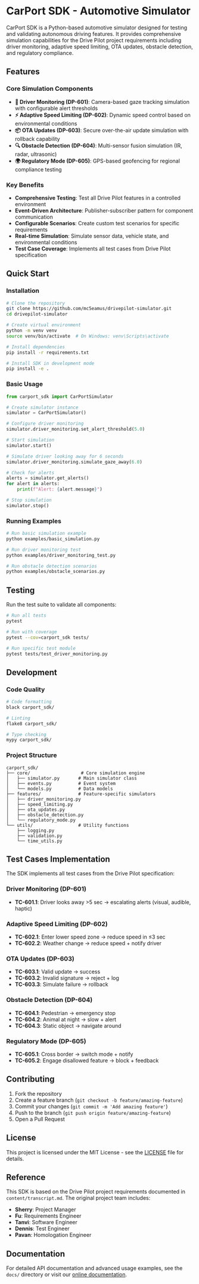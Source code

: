 # CarPort SDK - Automotive Simulator

CarPort SDK is a Python-based automotive simulator designed for testing and validating autonomous driving features. It provides comprehensive simulation capabilities for the Drive Pilot project requirements including driver monitoring, adaptive speed limiting, OTA updates, obstacle detection, and regulatory compliance.

## Features

### Core Simulation Components

- **🚗 Driver Monitoring (DP-601)**: Camera-based gaze tracking simulation with configurable alert thresholds
- **⚡ Adaptive Speed Limiting (DP-602)**: Dynamic speed control based on environmental conditions 
- **📦 OTA Updates (DP-603)**: Secure over-the-air update simulation with rollback capability
- **🔍 Obstacle Detection (DP-604)**: Multi-sensor fusion simulation (IR, radar, ultrasonic)
- **🌍 Regulatory Mode (DP-605)**: GPS-based geofencing for regional compliance testing

### Key Benefits

- **Comprehensive Testing**: Test all Drive Pilot features in a controlled environment
- **Event-Driven Architecture**: Publisher-subscriber pattern for component communication
- **Configurable Scenarios**: Create custom test scenarios for specific requirements
- **Real-time Simulation**: Simulate sensor data, vehicle state, and environmental conditions
- **Test Case Coverage**: Implements all test cases from Drive Pilot specification

## Quick Start

### Installation

```bash
# Clone the repository
git clone https://github.com/mc5eamus/drivepilot-simulator.git
cd drivepilot-simulator

# Create virtual environment
python -m venv venv
source venv/bin/activate  # On Windows: venv\Scripts\activate

# Install dependencies
pip install -r requirements.txt

# Install SDK in development mode
pip install -e .
```

### Basic Usage

```python
from carport_sdk import CarPortSimulator

# Create simulator instance
simulator = CarPortSimulator()

# Configure driver monitoring
simulator.driver_monitoring.set_alert_threshold(5.0)

# Start simulation
simulator.start()

# Simulate driver looking away for 6 seconds
simulator.driver_monitoring.simulate_gaze_away(6.0)

# Check for alerts
alerts = simulator.get_alerts()
for alert in alerts:
    print(f"Alert: {alert.message}")

# Stop simulation
simulator.stop()
```

### Running Examples

```bash
# Run basic simulation example
python examples/basic_simulation.py

# Run driver monitoring test
python examples/driver_monitoring_test.py

# Run obstacle detection scenarios
python examples/obstacle_scenarios.py
```

## Testing

Run the test suite to validate all components:

```bash
# Run all tests
pytest

# Run with coverage
pytest --cov=carport_sdk tests/

# Run specific test module
pytest tests/test_driver_monitoring.py
```

## Development

### Code Quality

```bash
# Code formatting
black carport_sdk/

# Linting
flake8 carport_sdk/

# Type checking
mypy carport_sdk/
```

### Project Structure

```
carport_sdk/
├── core/                   # Core simulation engine
│   ├── simulator.py       # Main simulator class
│   ├── events.py          # Event system
│   └── models.py          # Data models
├── features/              # Feature-specific simulators
│   ├── driver_monitoring.py
│   ├── speed_limiting.py
│   ├── ota_updates.py
│   ├── obstacle_detection.py
│   └── regulatory_mode.py
└── utils/                 # Utility functions
    ├── logging.py
    ├── validation.py
    └── time_utils.py
```

## Test Cases Implementation

The SDK implements all test cases from the Drive Pilot specification:

### Driver Monitoring (DP-601)
- **TC-601.1**: Driver looks away >5 sec → escalating alerts (visual, audible, haptic)

### Adaptive Speed Limiting (DP-602)  
- **TC-602.1**: Enter lower speed zone → reduce speed in ≤3 sec
- **TC-602.2**: Weather change → reduce speed + notify driver

### OTA Updates (DP-603)
- **TC-603.1**: Valid update → success
- **TC-603.2**: Invalid signature → reject + log
- **TC-603.3**: Simulate failure → rollback

### Obstacle Detection (DP-604)
- **TC-604.1**: Pedestrian → emergency stop
- **TC-604.2**: Animal at night → slow + alert  
- **TC-604.3**: Static object → navigate around

### Regulatory Mode (DP-605)
- **TC-605.1**: Cross border → switch mode + notify
- **TC-605.2**: Engage disallowed feature → block + feedback

## Contributing

1. Fork the repository
2. Create a feature branch (`git checkout -b feature/amazing-feature`)
3. Commit your changes (`git commit -m 'Add amazing feature'`)
4. Push to the branch (`git push origin feature/amazing-feature`)
5. Open a Pull Request

## License

This project is licensed under the MIT License - see the [LICENSE](LICENSE) file for details.

## Reference

This SDK is based on the Drive Pilot project requirements documented in `content/transcript.md`. The original project team includes:

- **Sherry**: Project Manager
- **Fu**: Requirements Engineer  
- **Tanvi**: Software Engineer
- **Dennis**: Test Engineer
- **Pavan**: Homologation Engineer

## Documentation

For detailed API documentation and advanced usage examples, see the `docs/` directory or visit our [online documentation](https://mc5eamus.github.io/drivepilot-simulator).